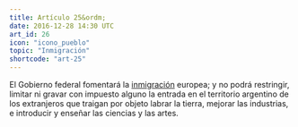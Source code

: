 ```yaml
---
title: Artículo 25&ordm;
date: 2016-12-28 14:30 UTC
art_id: 26
icon: "icono_pueblo"
topic: "Inmigración"
shortcode: "art-25"
---
```


El Gobierno federal fomentará la [inmigración](http://es.wikipedia.org/wiki/Inmigraci%C3%B3n_en_Argentina) europea; y no podrá restringir, limitar ni gravar con impuesto alguno la entrada en el territorio argentino de los extranjeros que traigan por objeto labrar la tierra, mejorar las industrias, e introducir y enseñar las ciencias y las artes.
